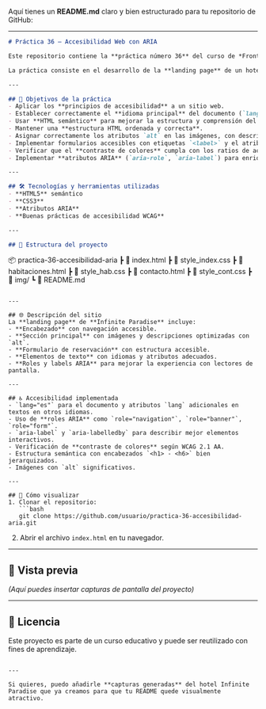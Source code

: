 Aquí tienes un **README.md** claro y bien estructurado para tu repositorio de GitHub:

---

```markdown
# Práctica 36 – Accesibilidad Web con ARIA

Este repositorio contiene la **práctica número 36** del curso de *Front End*, enfocada en la implementación de **principios de accesibilidad web** mediante el uso de **HTML semántico**, atributos ARIA y buenas prácticas para mejorar la experiencia de todos los usuarios.  

La práctica consiste en el desarrollo de la **landing page** de un hotel imaginario llamado **Infinite Paradise**.

---

## 🎯 Objetivos de la práctica
- Aplicar los **principios de accesibilidad** a un sitio web.
- Establecer correctamente el **idioma principal** del documento (`lang`) y utilizar el atributo adecuado para fragmentos de texto en otro idioma.
- Usar **HTML semántico** para mejorar la estructura y comprensión del contenido.
- Mantener una **estructura HTML ordenada y correcta**.
- Asignar correctamente los atributos `alt` en las imágenes, con descripciones precisas.
- Implementar formularios accesibles con etiquetas `<label>` y el atributo `for` correctamente vinculados.
- Verificar que el **contraste de colores** cumpla con los ratios de accesibilidad.
- Implementar **atributos ARIA** (`aria-role`, `aria-label`) para enriquecer la accesibilidad.

---

## 🛠️ Tecnologías y herramientas utilizadas
- **HTML5** semántico
- **CSS3**
- **Atributos ARIA**
- **Buenas prácticas de accesibilidad WCAG**

---

## 📂 Estructura del proyecto
```

📦 practica-36-accesibilidad-aria
┣ 📜 index.html
┣ 📜 style_index.css
┣ 📜 habitaciones.html
┣ 📜 style_hab.css
┣ 📜 contacto.html
┣ 📜 style_cont.css
┣ 📂 img/
┗ 📜 README.md

````

---

## 🌐 Descripción del sitio
La **landing page** de **Infinite Paradise** incluye:
- **Encabezado** con navegación accesible.
- **Sección principal** con imágenes y descripciones optimizadas con `alt`.
- **Formulario de reservación** con estructura accesible.
- **Elementos de texto** con idiomas y atributos adecuados.
- **Roles y labels ARIA** para mejorar la experiencia con lectores de pantalla.

---

## ♿ Accesibilidad implementada
- `lang="es"` para el documento y atributos `lang` adicionales en textos en otros idiomas.
- Uso de **roles ARIA** como `role="navigation"`, `role="banner"`, `role="form"`.
- `aria-label` y `aria-labelledby` para describir mejor elementos interactivos.
- Verificación de **contraste de colores** según WCAG 2.1 AA.
- Estructura semántica con encabezados `<h1> - <h6>` bien jerarquizados.
- Imágenes con `alt` significativos.

---

## 🚀 Cómo visualizar
1. Clonar el repositorio:
   ```bash
   git clone https://github.com/usuario/practica-36-accesibilidad-aria.git
````

2. Abrir el archivo `index.html` en tu navegador.

---

## 📸 Vista previa

*(Aquí puedes insertar capturas de pantalla del proyecto)*

---

## 📜 Licencia

Este proyecto es parte de un curso educativo y puede ser reutilizado con fines de aprendizaje.

```

---

Si quieres, puedo añadirle **capturas generadas** del hotel Infinite Paradise que ya creamos para que tu README quede visualmente atractivo.
```

